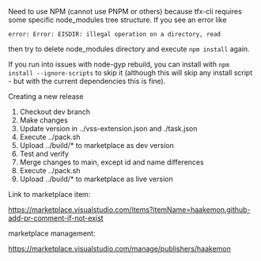Need to use NPM (cannot use PNPM or others) because tfx-cli requires some specific node_modules tree structure. If you see an error like

```
error: Error: EISDIR: illegal operation on a directory, read
```

then try to delete node_modules directory and execute `npm install` again.

If you run into issues with node-gyp rebuild, you can install with `npm install --ignore-scripts` to skip it (although this will skip any install script - but with the current dependencies this is fine).

Creating a new release

1. Checkout dev branch
2. Make changes
3. Update version in ../vss-extension.json and ./task.json
4. Execute ../pack.sh
5. Upload ../build/* to marketplace as dev version
6. Test and verify
7. Merge changes to main, except id and name differences
8. Execute ../pack.sh
9. Upload ../build/* to marketplace as live version


Link to marketplace item:

https://marketplace.visualstudio.com/items?itemName=haakemon.github-add-pr-comment-if-not-exist

marketplace management:

https://marketplace.visualstudio.com/manage/publishers/haakemon
